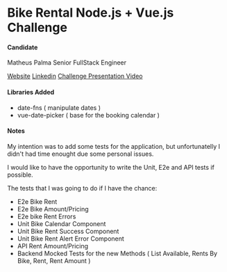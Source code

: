 # Bike Rental Node.js + Vue.js Challenge

#### Candidate
Matheus Palma
Senior FullStack Engineer

[Website](https://matheuspalma.com)
[Linkedin](https://www.linkedin.com/in/matheus-palma)
[Challenge Presentation Video]()


#### Libraries Added
- date-fns ( manipulate dates )
- vue-date-picker ( base for the booking calendar )

#### Notes

My intention was to add some tests for the application, but unfortunatelly I didn't had time enought due some personal issues.

I would like to have the opportunity to write the Unit, E2e and API tests if possible.

The tests that I was going to do if I have the chance:
- E2e Bike Rent
- E2e Bike Amount/Pricing
- E2e bike Rent Errors
- Unit Bike Calendar Component
- Unit Bike Rent Success Component
- Unit Bike Rent Alert Error Component
- API Rent Amount/Pricing
- Backend Mocked Tests for the new Methods ( List Available, Rents By Bike, Rent, Rent Amount )


